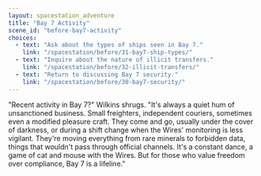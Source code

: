 ```yaml
---
layout: spacestation_adventure
title: "Bay 7 Activity"
scene_id: "before-bay7-activity"
choices:
  - text: "Ask about the types of ships seen in Bay 7."
    link: "/spacestation/before/31-bay7-ship-types/"
  - text: "Inquire about the nature of illicit transfers."
    link: "/spacestation/before/32-illicit-transfers/"
  - text: "Return to discussing Bay 7 security."
    link: "/spacestation/before/30-bay7-security/"
---
```


"Recent activity in Bay 7?" Wilkins shrugs. "It's always a quiet hum of unsanctioned business. Small freighters, independent couriers, sometimes even a modified pleasure craft. They come and go, usually under the cover of darkness, or during a shift change when the Wires' monitoring is less vigilant. They're moving everything from rare minerals to forbidden data, things that wouldn't pass through official channels. It's a constant dance, a game of cat and mouse with the Wires. But for those who value freedom over compliance, Bay 7 is a lifeline."

